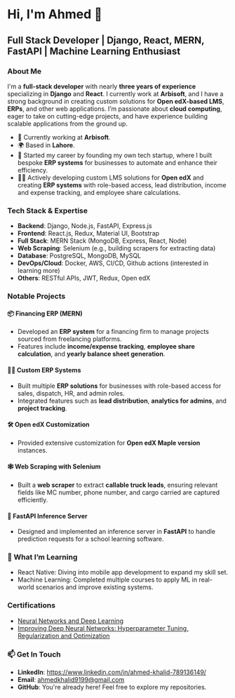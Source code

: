 # Hi, I'm Ahmed 👋

## Full Stack Developer | Django, React, MERN, FastAPI | Machine Learning Enthusiast

### About Me
I'm a **full-stack developer** with nearly **three years of experience** specializing in **Django** and **React**. I currently work at **Arbisoft**, and I have a strong background in creating custom solutions for **Open edX-based LMS**, **ERPs**, and other web applications. I’m passionate about **cloud computing**, eager to take on cutting-edge projects, and have experience building scalable applications from the ground up.

- 🏢 Currently working at **Arbisoft**.
- 🌍 Based in **Lahore**.
- 💼 Started my career by founding my own tech startup, where I built bespoke **ERP systems** for businesses to automate and enhance their efficiency.
- 👨‍💻 Actively developing custom LMS solutions for **Open edX** and creating **ERP systems** with role-based access, lead distribution, income and expense tracking, and employee share calculations.

### Tech Stack & Expertise
- **Backend**: Django, Node.js, FastAPI, Express.js
- **Frontend**: React.js, Redux, Material UI, Bootstrap
- **Full Stack**: MERN Stack (MongoDB, Express, React, Node)
- **Web Scraping**: Selenium (e.g., building scrapers for extracting data)
- **Database**: PostgreSQL, MongoDB, MySQL
- **DevOps/Cloud**: Docker, AWS, CI/CD, Github actions (interested in learning more)
- **Others**: RESTful APIs, JWT, Redux, Open edX

### Notable Projects

#### 📦 Financing ERP (MERN)
- Developed an **ERP system** for a financing firm to manage projects sourced from freelancing platforms.
- Features include **income/expense tracking**, **employee share calculation**, and **yearly balance sheet generation**.

#### 🧑‍🏭 Custom ERP Systems
- Built multiple **ERP solutions** for businesses with role-based access for sales, dispatch, HR, and admin roles.
- Integrated features such as **lead distribution**, **analytics for admins**, and **project tracking**.

#### 🛠 Open edX Customization
- Provided extensive customization for **Open edX Maple version** instances.

#### 🕸️ Web Scraping with Selenium
- Built a **web scraper** to extract **callable truck leads**, ensuring relevant fields like MC number, phone number, and cargo carried are captured efficiently.

#### 🚀 FastAPI Inference Server
- Designed and implemented an inference server in **FastAPI** to handle prediction requests for a school learning software.

### 🌱 What I’m Learning
- React Native: Diving into mobile app development to expand my skill set.
- Machine Learning: Completed multiple courses to apply ML in real-world scenarios and improve existing systems.

### Certifications
- [Neural Networks and Deep Learning](https://coursera.org/share/ad06ba088c517bd99bd27e5641fb2abe)
- [Improving Deep Neural Networks: Hyperparameter Tuning, Regularization and Optimization](https://coursera.org/share/83996e1a778f1d9e138a8bd06643205f)

### 📫 Get In Touch
- **LinkedIn**: https://www.linkedin.com/in/ahmed-khalid-789136149/
- **Email**: ahmedkhalid9199@gmail.com
- **GitHub**: You're already here! Feel free to explore my repositories.

